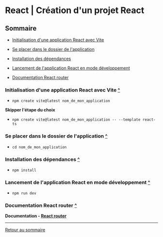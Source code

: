 # React | Création d'un projet React

## Sommaire

- [Initialisation d'une application React avec Vite](#initialisation-dune-application-react-avec-vite)

- [Se placer dans le dossier de l'application](#se-placer-dans-le-dossier-de-lapplication)

- [Installation des dépendances](#installation-des-dépendances)

- [Lancement de l'application React en mode développement](#lancement-de-lapplication-react-en-mode-développement)

- [Documentation React router](#documentation-react-router)

### Initialisation d'une application React avec Vite [^](#sommaire)

- `npm create vite@latest nom_de_mon_application`

**Skipper l'étape du choix**

- `npm create vite@latest nom_de_mon_application -- --template react-ts`

### Se placer dans le dossier de l'application [^](#sommaire)

- `cd nom_de_mon_application`

### Installation des dépendances [^](#sommaire)

- `npm install`

### Lancement de l'application React en mode développement [^](#sommaire)

- `npm run dev`

### Documentation React router [^](#sommaire)

**Documentation - [React router](https://reactrouter.com/en/main)**

---

[Retour au sommaire](#sommaire)
